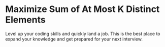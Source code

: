 # Maximize Sum of At Most K Distinct Elements

Level up your coding skills and quickly land a job. This is the best place to expand your knowledge and get prepared for your next interview.